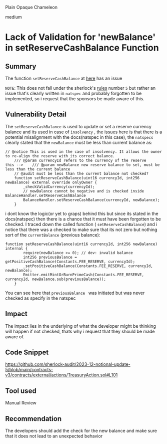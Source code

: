 Plain Opaque Chameleon

medium

# Lack of Validation for 'newBalance' in setReserveCashBalance Function

## Summary

The function `setReserveCashBalance` at  [here](https://github.com/sherlock-audit/2023-12-notional-update-5/blob/main/contracts-v3/contracts/external/actions/TreasuryAction.sol#L101) has an issue


`NOTE`: This does not fall under the sherlock's [rules](https://docs.sherlock.xyz/audits/judging/judging) number `5` but rather an issue that's clearly  written in `natspec` and probably forgotten to be implemented,  so i request that the sponsors be made aware of this.

## Vulnerability Detail

The `setReserveCashBalance` is used to update or set a reserve currency balance and its used in case of `insolvency` , the issues here is that there is a potential misalignment with the docs(natspec in this case), the `natspecs`  clearly stated that the `newBalance` must be less than current balance as:
```solidity
// @notice This is used in the case of insolvency. It allows the owner to re-align the reserve with its correct balance.
    /// @param currencyId refers to the currency of the reserve
this -->    /// @param newBalance new reserve balance to set, must be less than the current balance
    // @audit must be less than the current balance not checked?
    function setReserveCashBalance(uint16 currencyId, int256 newBalance) external override onlyOwner {
        _checkValidCurrency(currencyId);
        // newBalance cannot be negative and is checked inside BalanceHandler.setReserveCashBalance
        BalanceHandler.setReserveCashBalance(currencyId, newBalance);
    }
```

i dont know the logic(or yet to graps) behind this but since its stated in the docs(natspec) then there is a chance that it must have been forgotten to be checked. I traced down the called function ( `setReserveCashBalance`) and i notice that there was a checked to make sure that its not zero but nothing sort of the `currentBalance` (previous balance):
```solidity
function setReserveCashBalance(uint16 currencyId, int256 newBalance) internal {
        require(newBalance >= 0); // dev: invalid balance
        int256 previousBalance = getPositiveCashBalance(Constants.FEE_RESERVE, currencyId);
        _setPositiveCashBalance(Constants.FEE_RESERVE, currencyId, newBalance);
        Emitter.emitMintOrBurnPrimeCash(Constants.FEE_RESERVE, currencyId, newBalance.sub(previousBalance));
    }
```

You can see here that `previousBalance `  was  initiated but was never checked as specify in the natspec

## Impact

The impact lies in the underlying of what the developer might be thinking will happen if not checked, thats why i request that they should be made aware of.

## Code Snippet
https://github.com/sherlock-audit/2023-12-notional-update-5/blob/main/contracts-v3/contracts/external/actions/TreasuryAction.sol#L101

## Tool used

Manual Review

## Recommendation

The developers should add the check for the new balance  and make sure that it does not lead to an unexpected behavior 
